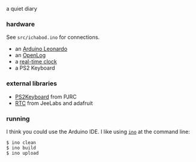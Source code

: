 a quiet diary

### hardware
See `src/ichabod.ino` for connections.

* an [Arduino Leonardo](http://arduino.cc/en/Main/arduinoBoardLeonardo)
* an [OpenLog](https://www.sparkfun.com/products/9530)
* a [real-time clock](https://www.sparkfun.com/products/99)
* a PS2 Keyboard

### external libraries

* [PS2Keyboard](http://www.pjrc.com/teensy/td_libs_PS2Keyboard.html) from PJRC
* [RTC](https://github.com/adafruit/RTClib/) from JeeLabs and adafruit

### running
I think you could use the Arduino IDE.
I like using [`ino`](https://github.com/amperka/ino) at the command line:

```
$ ino clean
$ ino build
$ ino upload
```
